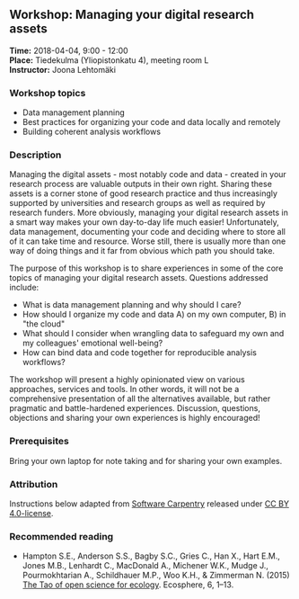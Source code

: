 ## Workshop: Managing your digital research assets

**Time:** 2018-04-04, 9:00 - 12:00  
**Place:**  Tiedekulma (Yliopistonkatu 4), meeting room L  
**Instructor:** Joona Lehtomäki   

### Workshop topics

* Data management planning
* Best practices for organizing your code and data locally and remotely
* Building coherent analysis workflows

### Description

Managing the digital assets - most notably code and data - created in your
research process are valuable outputs in their own right. Sharing these assets
is a corner stone of good research practice and thus increasingly supported by
universities and research groups as well as required by research funders. More
obviously, managing your digital research assets in a smart way makes your own
day-to-day life much easier! Unfortunately, data management, documenting your
code and deciding where to store all of it can take time and resource. Worse
still, there is usually more than one way of doing things and it far from
obvious which path you should take.

The purpose of this workshop is to share experiences in some of the core topics
of managing your digital research assets. Questions addressed include:

+ What is data management planning and why should I care?
+ How should I organize my code and data A) on my own computer, B) in "the cloud"
+ What should I consider when wrangling data to safeguard my own and my
colleagues' emotional well-being?
+ How can bind data and code together for reproducible analysis workflows?

The workshop will present a highly opinionated view on various approaches,
services and tools. In other words, it will not be a comprehensive
presentation of all the alternatives available, but rather pragmatic and
battle-hardened experiences. Discussion, questions, objections and sharing
your own experiences is highly encouraged!

### Prerequisites

Bring your own laptop for note taking and for sharing your own examples.

### Attribution

Instructions below adapted from  [Software Carpentry](https://swcarpentry.github.io/git-novice/) released under [CC BY 4.0-license](http://software-carpentry.org/license.html#cc-by).

### Recommended reading

* Hampton S.E., Anderson S.S., Bagby S.C., Gries C., Han X., Hart E.M.,
Jones M.B., Lenhardt C., MacDonald A., Michener W.K., Mudge J.,
Pourmokhtarian A., Schildhauer M.P., Woo K.H., & Zimmerman N. (2015) [The Tao of
open science for ecology](http://dx.doi.org/10.1890/ES14-00402.1). Ecosphere,
6, 1–13.
